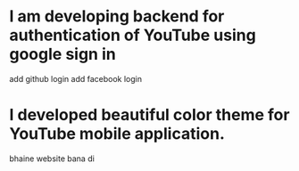 # I am developing backend for authentication of YouTube using google sign in 

add github login
add facebook login
# I developed beautiful color theme for YouTube mobile application.
bhaine website bana di 
